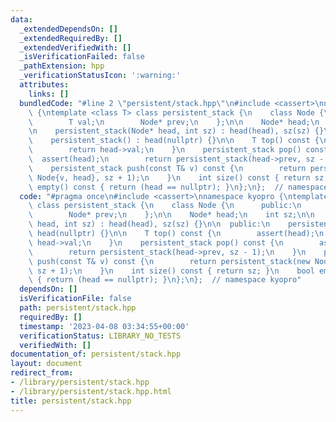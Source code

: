 ```yaml
---
data:
  _extendedDependsOn: []
  _extendedRequiredBy: []
  _extendedVerifiedWith: []
  _isVerificationFailed: false
  _pathExtension: hpp
  _verificationStatusIcon: ':warning:'
  attributes:
    links: []
  bundledCode: "#line 2 \"persistent/stack.hpp\"\n#include <cassert>\nnamespace kyopro\
    \ {\ntemplate <class T> class persistent_stack {\n    class Node {\n      public:\n\
    \        T val;\n        Node* prev;\n    };\n\n    Node* head;\n    int sz;\n\
    \n    persistent_stack(Node* head, int sz) : head(head), sz(sz) {}\n\n  public:\n\
    \    persistent_stack() : head(nullptr) {}\n\n    T top() const {\n        assert(head);\n\
    \        return head->val;\n    }\n    persistent_stack pop() const {\n      \
    \  assert(head);\n        return persistent_stack(head->prev, sz - 1);\n    }\n\
    \    persistent_stack push(const T& v) const {\n        return persistent_stack(new\
    \ Node{v, head}, sz + 1);\n    }\n    int size() const { return sz; }\n    bool\
    \ empty() const { return (head == nullptr); }\n};\n};  // namespace kyopro\n"
  code: "#pragma once\n#include <cassert>\nnamespace kyopro {\ntemplate <class T>\
    \ class persistent_stack {\n    class Node {\n      public:\n        T val;\n\
    \        Node* prev;\n    };\n\n    Node* head;\n    int sz;\n\n    persistent_stack(Node*\
    \ head, int sz) : head(head), sz(sz) {}\n\n  public:\n    persistent_stack() :\
    \ head(nullptr) {}\n\n    T top() const {\n        assert(head);\n        return\
    \ head->val;\n    }\n    persistent_stack pop() const {\n        assert(head);\n\
    \        return persistent_stack(head->prev, sz - 1);\n    }\n    persistent_stack\
    \ push(const T& v) const {\n        return persistent_stack(new Node{v, head},\
    \ sz + 1);\n    }\n    int size() const { return sz; }\n    bool empty() const\
    \ { return (head == nullptr); }\n};\n};  // namespace kyopro"
  dependsOn: []
  isVerificationFile: false
  path: persistent/stack.hpp
  requiredBy: []
  timestamp: '2023-04-08 03:34:55+00:00'
  verificationStatus: LIBRARY_NO_TESTS
  verifiedWith: []
documentation_of: persistent/stack.hpp
layout: document
redirect_from:
- /library/persistent/stack.hpp
- /library/persistent/stack.hpp.html
title: persistent/stack.hpp
---
```

